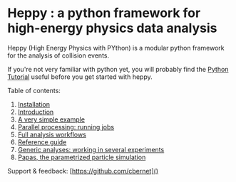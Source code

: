 Heppy : a python framework for high-energy physics data analysis
================================================================

Heppy (High Energy Physics with PYthon) is a modular python framework for the analysis of collision events. 

If you're not very familiar with python yet, you will probably find the [Python Tutorial](https://docs.python.org/2.7/tutorial/) useful before you get started with heppy.  

Table of contents: 

1. [Installation](doc/INSTALL.md)
1. [Introduction](doc/introduction.md)
1. [A very simple example](doc/example_simple.md)
1. [Parallel processing: running jobs](doc/parallel.md)
1. [Full analysis workflows](doc/example_analysis.md)
1. [Reference guide](apidocs/index.html)
1. [Generic analyses: working in several experiments](doc/particles.md)
1. [Papas, the parametrized particle simulation](doc/papas.md)

Support & feedback: [https://github.com/cbernet]()

